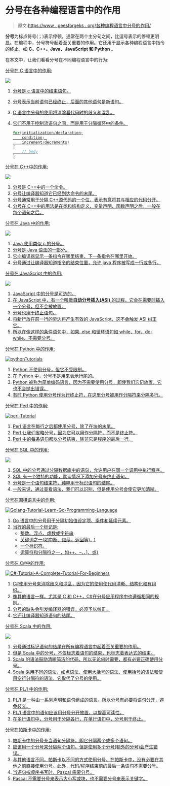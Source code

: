 # 分号在各种编程语言中的作用

> 原文:[https://www . geesforgeks . org/各种编程语言中分号的作用/](https://www.geeksforgeeks.org/role-of-semicolon-in-various-programming-languages/)

**分号**为标点符号(；)表示停顿，通常在两个主分句之间，比逗号表示的停顿更明显。在编程中，分号符号起着至关重要的作用。它还用于显示各种编程语言中指令的终止，如 **C、C++、Java、JavaScript 和 Python** 。

在本文中，让我们看看分号在不同编程语言中的行为:

<u>分号在 C 语言中的作用:</u>

 <u>[![](img/089c7baddde42882f7ca737afb0a92f9.png)](https://practice.geeksforgeeks.org/batch/aktu-1)

1.  分号是 c 语言中的结束语句。
2.  分号表示当前语句已经终止，后面的其他语句是新语句。
3.  C 语言中分号的使用将消除看代码时的歧义和混乱。
4.  它们不用于控制流语句之间，而是用于分隔循环中的条件。

    ```java
    for(initialization/declaration;
        condition; 
        increment/decrements)
    {
        // body
    }

    ```

<u>分号在 C++中的作用:</u>

 <u>[![](img/a4b45d40755b9015cc0ceef65cc34a33.png)](https://www.geeksforgeeks.org/cpp-tutorial/)

1.  分号是 C++中的一个命令。
2.  分号让编译器知道它已经到达命令的末尾。
3.  分号通常用于分隔 C++源代码的一个位，表示有意将其与相应的代码分开。
4.  分号在 C++中的用法是在类和结构定义、变量声明、函数声明之后，一般在每个语句之后。

<u>分号在 Java 中的作用:</u>

 <u>[![](img/fc2fde84664eb1a3e0545bd19c84467c.png)](https://www.geeksforgeeks.org/java-tutorials/)

1.  Java 使用类似 c 的分号。
2.  分号是 Java 语法的一部分。
3.  它向编译器显示一条指令在哪里结束，下一条指令在哪里开始。
4.  分号通过让编译器知道指令的结束位置，允许 java 程序被写成一行或多行。

<u>分号在 JavaScript 中的作用:</u>

 <u>[![](img/785984b25214a9e5001c3949ea64c0c1.png)](https://www.geeksforgeeks.org/javascript-tutorial/)</u>

1.  <u>JavaScript 中的分号是可选的。</u>
2.  <u>在 JavaScript 中，有一个叫做**自动分号插入(ASI)** 的过程，它会在需要时插入一个分号，但不会被放置。</u>
3.  <u>分号也用于终止语句。</u>
4.  <u>将新行放在前一行的旁边将产生有效的 JavaScript，这不会触发 ASI 纠正它。</u>
5.  <u>所以在像[这样的条件语句中，如果..else](https://www.geeksforgeeks.org/else-statement-javascript/) 和[循环语句如 while、for、do-while、](https://www.geeksforgeeks.org/loops-in-javascript/)不需要分号。</u>

<u><u>分号在 Python 中的作用:</u></u>

 <u><u>[![pythonTutorials](img/48cdde900d654f866cbf9474d05ba554.png)](https://www.geeksforgeeks.org/python-tutorial/)

1.  Python 不使用分号，但它不受限制。
2.  在 Python 中，分号不是用来表示行尾的。
3.  Python 被称为简单编码语言，因为不需要使用分号，即使我们忘记放置，它也不会抛出错误。
4.  有时 Python 使用分号作为行终止符，在这里分号被用作分隔符来分隔多行。

<u>分号在 Perl 中的作用:</u>

 <u>[![perl-Tutorial](img/42223161eae50d274d2d3ce1d057a8b8.png)](https://www.geeksforgeeks.org/perl-tutorial-learn-perl-with-examples/)

1.  Perl 语言在每行之后都使用分号，除了在块的末尾。
2.  Perl 让我们省略分号，因为它可以用作分隔符，而不是终止符。
3.  Perl 中的每条语句都以分号结束，除非它是程序的最后一行。

<u>分号在 SQL 中的作用:</u>

 <u>[![](img/b1ac3d63738e2a6bae1e9110d99f559b.png)](https://www.geeksforgeeks.org/sql-tutorial/)

1.  SQL 中的分号通过分隔数据库中的语句，允许用户在同一个调用中执行程序。
2.  SQL 有一个独特的功能，默认情况下添加分号来终止语句。
3.  分号是一个语句结束符，纯粹用于标识语句的结尾。
4.  一般来说，通过查看语法，我们可以识别，但是使用分号会使它更加清晰。

<u>分号在围棋语言中的作用:</u>

 <u>[![Golang-Tutorial-Learn-Go-Programming-Language](img/d42176baf013543924af09ea409c4cf1.png)](https://www.geeksforgeeks.org/golang-tutorial-learn-go-programming-language/)

1.  Go 语言中的分号用于分隔初始值设定项、条件和延续元素。
2.  当行的最后一个标记是:
    *   整数、浮点、虚数或字符串
    *   关键词之一(如中断、继续、返回等)..,)
    *   一个标识符。
    *   运算符和分隔符之一，如++、–、、]、或}

<u>分号在 C#中的作用:</u>

 <u>[![C#-Tutorial-A-Complete-Tutorial-For-Beginners](img/363e8a7ad18b7c5017a3b08628064090.png)](https://www.geeksforgeeks.org/csharp-programming-language/)

1.  C#使用分号来消除歧义和混乱，因为它的使用使代码清晰、结构化和有组织。
2.  像其他语言一样，尤其是 C 和 C++，C#在分号应用程序中也遵循相同的规则。
3.  分号的缺失会引发编译器的错误，必须予以纠正。
4.  它还让编译器知道语句的结尾。

<u>分号在 Scala 中的作用:</u>

 <u>[![](img/4cbe4280d793dff530aad944ec392473.png)](https://www.geeksforgeeks.org/scala-tutorial-learn-scala-with-step-by-step-guide/)

1.  分号通过标记语句的结尾在所有编程语言中起着至关重要的作用。
2.  但是 Scala 中的分号，不仅标志着语句的结束，也标志着表达式的结束。
3.  Scala 的语法鼓励清晰简洁的代码，所以无论何时需要，都有必要正确使用分号。
4.  Scala 采用不同的语法，如点语法、使用大括号的语法、使用括号的语法和使用空行分隔符的语法，它取代了分号的使用。

<u>分号在 PL/I 中的作用:</u>

1.  <u>PL/I 是一种由一系列声明和语句组成的语言。所以分号有必要将语句分开，避免歧义。</u>
2.  <u>PL/I 语言中的语句应该用分号分开放置，以提高可读性。</u>
3.  <u>在多行语句中，分号用于分隔各行，在单行语句中，分号用于终止。</u>

<u><u>分号在帕斯卡中的作用:</u></u>

1.  <u><u>帕斯卡中的分号充当语句分隔符，即它分隔两个或多个语句。</u></u>
2.  <u><u>应该用一个分号来分隔两个语句。但是使用多个分号(额外的分号)会产生错误。</u></u>
3.  <u><u>与其他语言不同，帕斯卡以不同的方式使用分号。在帕斯卡中，没有必要在其他之前直接使用分号。此外，代码/程序结束前的最后一条语句不需要分号。</u></u>
4.  <u><u>当语句按顺序书写时，Pascal 需要分号。</u></u>
5.  <u><u>Pascal 不需要分号来表示大小写或块，也不需要分号来表示关键字。</u></u></u></u></u></u></u></u></u></u></u></u>